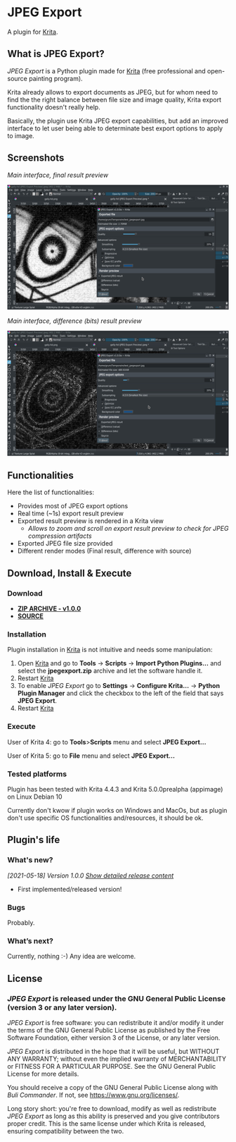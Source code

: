 # JPEG Export

A plugin for [Krita](https://krita.org).


## What is JPEG Export?
*JPEG Export* is a Python plugin made for [Krita](https://krita.org) (free professional and open-source painting program).


Krita already allows to export documents as JPEG, but for whom need to find the the right balance between file size and image quality, Krita export functionality doesn't really help.

Basically, the plugin use Krita JPEG export capabilities, but add an improved interface to let user being able to determinate best export options to apply to image.


## Screenshots

*Main interface, final result preview*

![Main interface](https://github.com/Grum999/JPEGExport/raw/main/screenshots/main-final.jpeg)

*Main interface, difference (bits) result preview*

![Main interface](https://github.com/Grum999/JPEGExport/raw/main/screenshots/main-diff.jpeg)


## Functionalities

Here the list of functionalities:
- Provides most of JPEG export options
- Real time (~1s) export result preview
- Exported result preview is rendered in a Krita view
  - *Allows to zoom and scroll on export result preview to check for JPEG compression artifacts*
- Exported JPEG file size provided
- Different render modes (Final result, difference with source)


## Download, Install & Execute

### Download
+ **[ZIP ARCHIVE - v1.0.0](https://github.com/Grum999/JPEGExport/releases/download/1.0.0/jpegexport.zip)**
+ **[SOURCE](https://github.com/Grum999/JPEGExport)**


### Installation

Plugin installation in [Krita](https://krita.org) is not intuitive and needs some manipulation:

1. Open [Krita](https://krita.org) and go to **Tools** -> **Scripts** -> **Import Python Plugins...** and select the **jpegexport.zip** archive and let the software handle it.
2. Restart [Krita](https://krita.org)
3. To enable *JPEG Export* go to **Settings** -> **Configure Krita...** -> **Python Plugin Manager** and click the checkbox to the left of the field that says **JPEG Export**.
4. Restart [Krita](https://krita.org)


### Execute

User of Krita 4: go to **Tools**>**Scripts** menu and select **JPEG Export...**

User of Krita 5: go to **File** menu and select **JPEG Export...**


### Tested platforms

Plugin has been tested with Krita 4.4.3 and Krita 5.0.0prealpha (appimage) on Linux Debian 10

Currently don't kwow if plugin works on Windows and MacOs, but as plugin don't use specific OS functionalities and/resources, it should be ok.



## Plugin's life

### What's new?

_[2021-05-18] Version 1.0.0_ *[Show detailed release content](https://github.com/Grum999/JPEGExport/blob/main/releases-notes/RELEASE-1.0.0.md)*

- First implemented/released version!



### Bugs

Probably.



### What’s next?

Currently, nothing :-)
Any idea are welcome.


## License

### *JPEG Export* is released under the GNU General Public License (version 3 or any later version).

*JPEG Export* is free software: you can redistribute it and/or modify it under the terms of the GNU General Public License as published by the Free Software Foundation, either version 3 of the License, or any later version.

*JPEG Export* is distributed in the hope that it will be useful, but WITHOUT ANY WARRANTY; without even the implied warranty of MERCHANTABILITY or FITNESS FOR A PARTICULAR PURPOSE. See the GNU General Public License for more details.

You should receive a copy of the GNU General Public License along with *Buli Commander*. If not, see <https://www.gnu.org/licenses/>.


Long story short: you're free to download, modify as well as redistribute *JPEG Export* as long as this ability is preserved and you give contributors proper credit. This is the same license under which Krita is released, ensuring compatibility between the two.
